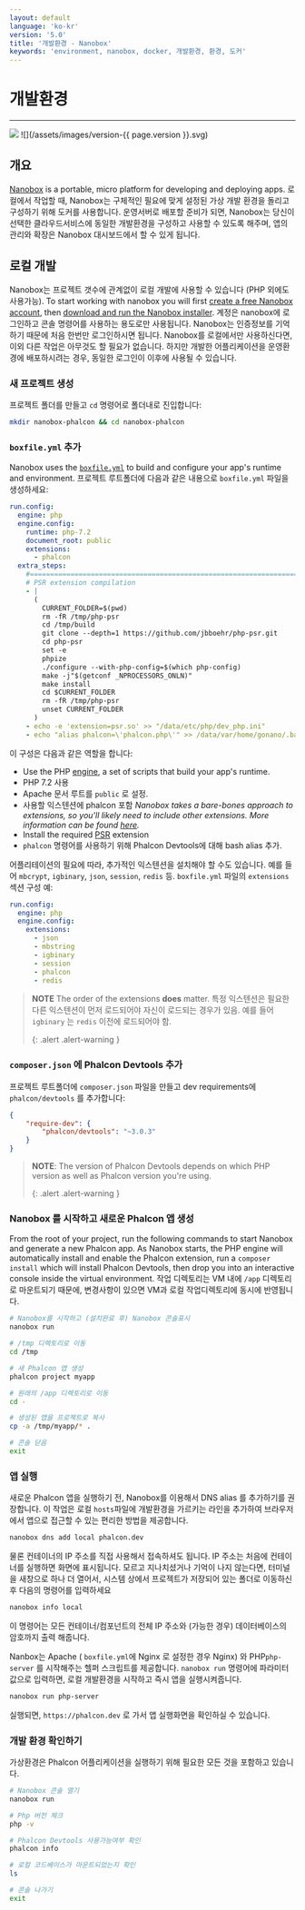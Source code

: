 ```yaml
---
layout: default
language: 'ko-kr'
version: '5.0'
title: '개발환경 - Nanobox'
keywords: 'environment, nanobox, docker, 개발환경, 환경, 도커'
---
```


# 개발환경
- - -
![](/assets/images/document-status-stable-success.svg) ![](/assets/images/version-{{ page.version }}.svg)

## 개요
[Nanobox][nanobox] is a portable, micro platform for developing and deploying apps. 로컬에서 작업할 때, Nanobox는 구체적인 필요에 맞게 설정된 가상 개발 환경을 돌리고 구성하기 위해 도커를 사용합니다. 운영서버로 배포할 준비가 되면, Nanobox는 당신이 선택한 클라우드서비스에 동일한 개발환경을 구성하고 사용할 수 있도록 해주며, 앱의 관리와 확장은 Nanobox 대시보드에서 할 수 있게 됩니다.

## 로컬 개발
Nanobox는 프로젝트 갯수에 관계없이 로컬 개발에 사용할 수 있습니다 (PHP 외에도 사용가능). To start working with nanobox you will first [create a free Nanobox account][nanobox_account], then [download and run the Nanobox installer][nanobox_installer]. 계정은 nanobox에 로그인하고 콘솔 명령어를 사용하는 용도로만 사용됩니다. Nanobox는 인증정보를 기억하기 때문에 처음 한번만 로그인하시면 됩니다. Nanobox를 로컬에서만 사용하신다면, 이외 다른 작업은 아무것도 할 필요가 없습니다. 하지만 개발한 어플리케이션을 운영환경에 배포하시려는 경우, 동일한 로그인이 이후에 사용될 수 있습니다.

### 새 프로젝트 생성
프로젝트 폴더를 만들고 `cd` 명령어로 폴더내로 진입합니다:

```bash
mkdir nanobox-phalcon && cd nanobox-phalcon
```

### `boxfile.yml` 추가
Nanobox uses the [`boxfile.yml`][boxfile] to build and configure your app's runtime and environment. 프로젝트 루트폴더에 다음과 같은 내용으로 `boxfile.yml` 파일을 생성하세요:

```yaml
run.config:
  engine: php
  engine.config:
    runtime: php-7.2
    document_root: public
    extensions:
      - phalcon
  extra_steps:
    #===========================================================================
    # PSR extension compilation
    - |
      (
        CURRENT_FOLDER=$(pwd)
        rm -fR /tmp/php-psr
        cd /tmp/build
        git clone --depth=1 https://github.com/jbboehr/php-psr.git
        cd php-psr
        set -e
        phpize
        ./configure --with-php-config=$(which php-config)
        make -j"$(getconf _NPROCESSORS_ONLN)"
        make install
        cd $CURRENT_FOLDER
        rm -fR /tmp/php-psr
        unset CURRENT_FOLDER
      )
    - echo -e 'extension=psr.so' >> "/data/etc/php/dev_php.ini"
    - echo "alias phalcon=\'phalcon.php\'" >> /data/var/home/gonano/.bashrc
```

이 구성은 다음과 같은 역할을 합니다:

- Use the PHP [engine][engine], a set of scripts that build your app's runtime.
- PHP 7.2 사용
- Apache 문서 루트를 `public` 로 설정.
- 사용할 익스텐션에 phalcon 포함 *Nanobox takes a bare-bones approach to extensions, so you'll likely need to include other extensions. More information can be found [here][php_extensions].*
- Install the required [PSR][psr] extension
- `phalcon` 명령어를 사용하기 위해 Phalcon Devtools에 대해 bash alias 추가.

어플리테이션의 필요에 따라, 추가적인 익스텐션을 설치해야 할 수도 있습니다. 예를 들어 `mbcrypt`, `igbinary`, `json`, `session`, `redis` 등. `boxfile.yml` 파일의 `extensions` 섹션 구성 예:

```yaml
run.config:
  engine: php
  engine.config:
    extensions:
      - json
      - mbstring
      - igbinary
      - session
      - phalcon
      - redis
```

> **NOTE** The order of the extensions **does** matter. 특정 익스텐션은 필요한 다른 익스텐션이 먼저 로드되어야 자신이 로드되는 경우가 있음. 예를 들어 `igbinary` 는 `redis` 이전에 로드되어야 함. 
> 
> {: .alert .alert-warning }

### `composer.json` 에 Phalcon Devtools 추가
프로젝트 루트폴더에 `composer.json` 파일을 만들고 dev requirements에 `phalcon/devtools` 를 추가합니다:

```json
{
    "require-dev": {
        "phalcon/devtools": "~3.0.3"
    }
}
```

> **NOTE**: The version of Phalcon Devtools depends on which PHP version as well as Phalcon version you're using. 
> 
> {: .alert .alert-warning }

### Nanobox 를 시작하고 새로운 Phalcon 앱 생성
From the root of your project, run the following commands to start Nanobox and generate a new Phalcon app. As Nanobox starts, the PHP engine will automatically install and enable the Phalcon extension, run a `composer install` which will install Phalcon Devtools, then drop you into an interactive console inside the virtual environment. 작업 디렉토리는 VM 내에 `/app` 디렉토리로 마운트되기 때문에, 변경사항이 있으면 VM과 로컬 작업디렉토리에 동시에 반영됩니다.

```bash
# Nanobox를 시작하고 (설치완료 후) Nanobox 콘솔표시
nanobox run

# /tmp 디렉토리로 이동
cd /tmp

# 새 Phalcon 앱 생성
phalcon project myapp

# 원래의 /app 디렉토리로 이동
cd -

# 생성된 앱을 프로젝트로 복사
cp -a /tmp/myapp/* .

# 콘솔 닫음
exit
```

### 앱 실행
새로운 Phalcon 앱을 실행하기 전, Nanobox를 이용해서 DNS alias 를 추가하기를 권장합니다. 이 작업은 로컬 `hosts`파일에 개발환경을 가르키는 라인을 추가하여 브라우저에서 앱으로 접근할 수 있는 편리한 방법을 제공합니다.

```bash
nanobox dns add local phalcon.dev
```

물론 컨테이너의 IP 주소를 직접 사용해서 접속하셔도 됩니다. IP 주소는 처음에 컨테이너를 실행하면 화면에 표시됩니다. 모르고 지나치셨거나 기억이 나지 않는다면, 터미널을 새창으로 하나 더 열어서, 시스템 상에서 프로젝트가 저장되어 있는 폴더로 이동하신 후 다음의 명령어를 입력하세요

```bash
nanobox info local
```
이 명령어는 모든 컨테이너/컴포넌트의 전체 IP 주소와 (가능한 경우) 데이터베이스의 암호까지 출력 해줍니다.

Nanbox는 Apache ( `boxfile.yml`에 Nginx 로 설정한 경우 Nginx) 와 PHP`php-server` 를 시작해주는 헬퍼 스크립트를 제공합니다. `nanobox run` 명령어에 파라미터 값으로 입력하면, 로컬 개발환경을 시작하고 즉시 앱을 실행시켜줍니다.

```bash
nanobox run php-server
```

실행되면, `https://phalcon.dev` 로 가서 앱 실행화면을 확인하실 수 있습니다.

### 개발 환경 확인하기
가상환경은 Phalcon 어플리케이션을 실행하기 위해 필요한 모든 것을 포함하고 있습니다.

```bash
# Nanobox 콘솔 열기
nanobox run

# Php 버전 체크
php -v

# Phalcon Devtools 사용가능여부 확인
phalcon info

# 로컬 코드베이스가 마운트되었는지 확인
ls

# 콘솔 나가기
exit
```

[nanobox]: https://nanobox.io
[nanobox_account]: https://dashboard.nanobox.io/users/register
[nanobox_installer]: https://dashboard.nanobox.io/download
[boxfile]: https://docs.nanobox.io/boxfile/
[engine]: https://docs.nanobox.io/engines/
[php_extensions]: https://guides.nanobox.io/php/phalcon/php-extensions/
[psr]: https://github.com/jbboehr/php-psr.git